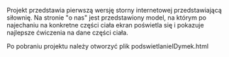 Projekt przedstawia pierwszą wersję storny internetowej przedstawiającą siłownię.
Na stronie "o nas" jest przedstawiony model, na którym po najechaniu na konkretne części ciała ekran poświetla się i pokazuje najlepsze ćwiczenia na dane części ciała.

Po pobraniu projektu należy otworzyć plik podswietlanieIDymek.html
